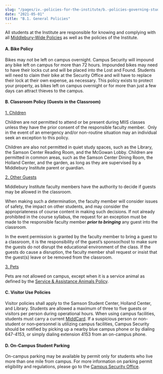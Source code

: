 ```yaml
---
slug: "/pages/iv.-policies-for-the-institute/b.-policies-governing-student-conduct-and-student-organizations/a.-general"
date: "2021-05-01"
title: "B.1. General Policies"
---
```


All students at the Institute are responsible for knowing and complying with all [Middlebury-Wide Policies](http://www.middlebury.edu/about/handbook/policies-for-all) as well as the policies of the Institute.

#### **A. Bike Policy**

Bikes may not be left on campus overnight. Campus Security will impound any bike left on campus for more than 72 hours. Impounded bikes may need to have their locks cut and will be placed into the Lost and Found. Students will need to claim their bike at the Security Office and will have to replace their lock at their own expense, as necessary. This policy exists to protect your property, as bikes left on campus overnight or for more than just a few days can attract thieves to the campus.

#### **B. Classroom Policy (Guests in the Classroom)**

<span style="text-decoration:underline">1\. Children</span>

Children <span>are not permitted to attend or be present during MIIS classes unless they have the prior consent of the responsible faculty member.</span> <span> </span><span>Only in the event of an emergency and/or non-routine situation may an individual seek an exception to this policy.</span>

<span>Children are also not permitted in quiet study spaces, such as the Library, the Samson Center Reading Room, and the McGowan Lobby.<span></span> Children are permitted in common areas, such as the Samson Center Dining Room, the Holland Center, and the garden, as long as they are supervised by a Middlebury Institute parent or guardian.<span> </span></span>

<span style="text-decoration:underline">2\. Other Guests</span>

<span>Middlebury Institute faculty members have the authority to decide if guests may be allowed in the classroom.</span>

<span>When making such a determination, the faculty member will consider issues</span> <span>of safety, the impact on other students, and may consider the appropriateness of course content in making such decisions. If not already prohibited in the course syllabus, the request for an exception must be made to the responsible faculty member **_prior to bringing_** any guest into the classroom.</span>

<span>In the event permission</span> is granted <span>by the faculty member to bring a guest to a classroom, it is the responsibility</span> of the guest’s sponsor/host <span>to make sure</span> the <span>guests do not disrupt the educational environment of the class. If the guests do cause a disruption, the faculty member shall request or insist that the guest(s) leave or be removed from the classroom.</span>

<span style="text-decoration:underline">3\. Pets</span>

Pets are not allowed on campus, except when it is a service animal as defined by <span>the</span> [Service & Assistance Animals Policy](http://www.middlebury.edu/about/handbook/policies-for-all/non-discrim-policies/svc-assist-animals)<span>.</span>

#### **C. Visitor Use Policies**

<span>Visitor policies shall apply to the Samson Student Center, Holland Center, and Library. Students are allowed a maximum of three to five guests or visitors per person during operational hours. When using campus facilities, students must carry a current [MiddCard](http://www.middlebury.edu/about/handbook/policies-for-all/appropriate-use/id-cards). If a suspicious person or non-student or non–personnel is utilizing campus facilities, Campus Security should be notified by picking up a nearby blue campus phone or by dialing 647-4153, or simply dialing extension 4153 from an on-campus phone.</span>

#### **D. On-Campus Student Parking**

On-campus parking may be available by permit only for students who live more than one mile from campus. For more information on parking permit eligibility and regulations, please go to the [Campus Security Office](https://www.middlebury.edu/institute/offices-services/security/parking).
